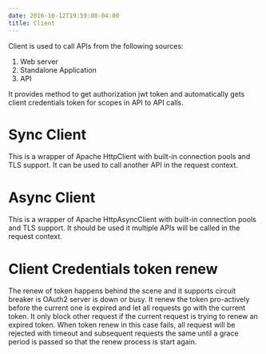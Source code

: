 ```yaml
---
date: 2016-10-12T19:59:08-04:00
title: Client
---
```


Client is used to call APIs from the following sources:

1. Web server
2. Standalone Application
3. API

It provides method to get authorization jwt token and automatically gets client 
credentials token for scopes in API to API calls. 

# Sync Client
This is a wrapper of Apache HttpClient with built-in connection pools and TLS 
support. It can be used to call another API in the request context. 

# Async Client
This is a wrapper of Apache HttpAsyncClient with built-in connection pools and 
TLS support. It should be used it multiple APIs will be called in the request 
context. 

# Client Credentials token renew
The renew of token happens behind the scene and it supports circuit breaker 
is OAuth2 server is down or busy. It renew the token pro-actively before the 
current one is expired and let all requests go with the current token. It only 
block other request if the current request is trying to renew an expired token. 
When token renew in this case fails, all request will be rejected with timeout 
and subsequent requests the same until a grace period is passed so that the 
renew process is start again. 


